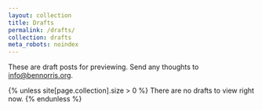 ```yaml
---
layout: collection
title: Drafts
permalink: /drafts/
collection: drafts
meta_robots: noindex
---
```


These are draft posts for previewing. Send any thoughts to [info@bennorris.org](mailto:info@bennorris.org?subject=Thoughts%20about%20a%20draft%20on%20your%20website).

{% unless site[page.collection].size > 0 %}
There are no drafts to view right now.
{% endunless %}
